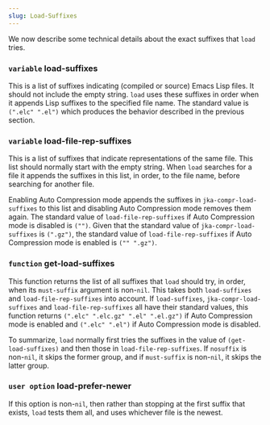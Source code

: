 ```yaml
---
slug: Load-Suffixes
---
```


We now describe some technical details about the exact suffixes that `load` tries.

### <span className="tag variable">`variable`</span> **load-suffixes**

This is a list of suffixes indicating (compiled or source) Emacs Lisp files. It should not include the empty string. `load` uses these suffixes in order when it appends Lisp suffixes to the specified file name. The standard value is `(".elc" ".el")` which produces the behavior described in the previous section.

### <span className="tag variable">`variable`</span> **load-file-rep-suffixes**

This is a list of suffixes that indicate representations of the same file. This list should normally start with the empty string. When `load` searches for a file it appends the suffixes in this list, in order, to the file name, before searching for another file.

Enabling Auto Compression mode appends the suffixes in `jka-compr-load-suffixes` to this list and disabling Auto Compression mode removes them again. The standard value of `load-file-rep-suffixes` if Auto Compression mode is disabled is `("")`. Given that the standard value of `jka-compr-load-suffixes` is `(".gz")`, the standard value of `load-file-rep-suffixes` if Auto Compression mode is enabled is `("" ".gz")`.

### <span className="tag function">`function`</span> **get-load-suffixes**

This function returns the list of all suffixes that `load` should try, in order, when its `must-suffix` argument is non-`nil`. This takes both `load-suffixes` and `load-file-rep-suffixes` into account. If `load-suffixes`, `jka-compr-load-suffixes` and `load-file-rep-suffixes` all have their standard values, this function returns `(".elc" ".elc.gz" ".el" ".el.gz")` if Auto Compression mode is enabled and `(".elc" ".el")` if Auto Compression mode is disabled.

To summarize, `load` normally first tries the suffixes in the value of `(get-load-suffixes)` and then those in `load-file-rep-suffixes`. If `nosuffix` is non-`nil`, it skips the former group, and if `must-suffix` is non-`nil`, it skips the latter group.

### <span className="tag useroption">`user option`</span> **load-prefer-newer**

If this option is non-`nil`, then rather than stopping at the first suffix that exists, `load` tests them all, and uses whichever file is the newest.
